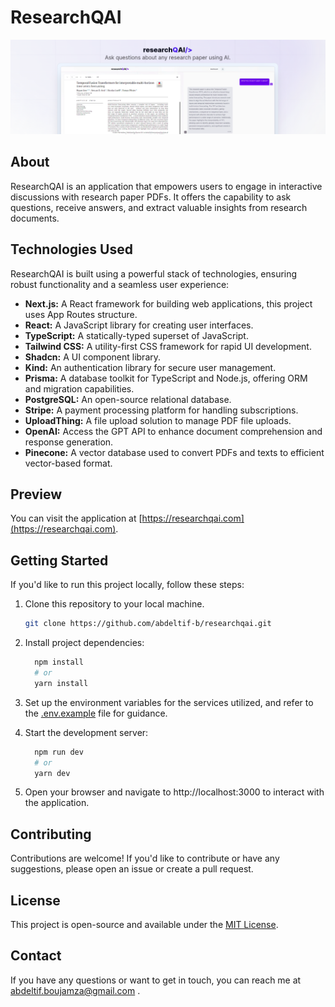 # ResearchQAI
![researchqai-screenshot](/public/img/researchqai-screenshot.png)

## About
ResearchQAI is an application that empowers users to engage in interactive discussions with research paper PDFs. It offers the capability to ask questions, receive answers, and extract valuable insights from research documents.

## Technologies Used

ResearchQAI is built using a powerful stack of technologies, ensuring robust functionality and a seamless user experience:

- **Next.js:** A React framework for building web applications, this project uses App Routes structure.
- **React:** A JavaScript library for creating user interfaces.
- **TypeScript:** A statically-typed superset of JavaScript.
- **Tailwind CSS:** A utility-first CSS framework for rapid UI development.
- **Shadcn:** A UI component library.
- **Kind:** An authentication library for secure user management.
- **Prisma:** A database toolkit for TypeScript and Node.js, offering ORM and migration capabilities.
- **PostgreSQL:** An open-source relational database.
- **Stripe:** A payment processing platform for handling subscriptions.
- **UploadThing:** A file upload solution to manage PDF file uploads.
- **OpenAI:** Access the GPT API to enhance document comprehension and response generation.
- **Pinecone:** A vector database used to convert PDFs and texts to efficient vector-based format.

## Preview

You can visit the application at [https://researchqai.com](https://researchqai.com).

## Getting Started

If you'd like to run this project locally, follow these steps:

1. Clone this repository to your local machine.

   ```bash
   git clone https://github.com/abdeltif-b/researchqai.git
   ```
   
2. Install project dependencies:
   ```bash
     npm install
     # or
     yarn install
   ```
3. Set up the environment variables for the services utilized, and refer to the [.env.example](https://github.com/abdeltif-b/researchqai/blob/master/.env.example) file for guidance.
   
4. Start the development server:
   ```bash
     npm run dev
     # or
     yarn dev
   ```

5. Open your browser and navigate to http://localhost:3000 to interact with the application.

## Contributing
Contributions are welcome! If you'd like to contribute or have any suggestions, please open an issue or create a pull request.

## License
This project is open-source and available under the [MIT License](https://github.com/abdeltif-b/researchqai/blob/master/LICENSE).

## Contact
If you have any questions or want to get in touch, you can reach me at abdeltif.boujamza@gmail.com .
